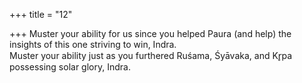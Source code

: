 +++
title = "12"

+++
Muster your ability for us since you helped Paura (and help) the  insights of this one striving to win, Indra.  
Muster your ability just as you furthered Ruśama, Śyāvaka, and Kr̥pa  possessing solar glory, Indra.  